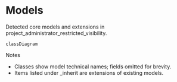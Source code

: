 # Models

Detected core models and extensions in project_administrator_restricted_visibility.

```mermaid
classDiagram
```

Notes
- Classes show model technical names; fields omitted for brevity.
- Items listed under _inherit are extensions of existing models.
